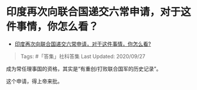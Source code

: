 # 印度再次向联合国递交六常申请，对于这件事情，你怎么看？

- [印度再次向联合国递交六常申请，对于这件事情，你怎么看?](https://www.zhihu.com/question/332253691/answer/1495987868)

>Tags: #「答集」社科答集
>Last Updated: 2020/09/27

成为常任理事国的资格，其实是“有重创/打败联合国军的历史记录”。

这个申请，得上帝来批。